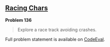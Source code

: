 [Racing Chars][ce]
------------------

**Problem 136**

> Explore a race track avoiding crashes.

Full problem statement is available on [CodeEval][ce].

[ce]: https://www.codeeval.com/browse/136/
      "View problem statement on CodeEval"
